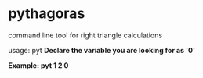 # pythagoras
command line tool for right triangle calculations

usage: pyt <a> <b> <c>
Declare the variable you are looking for as '0'

Example:
pyt 1 2 0

